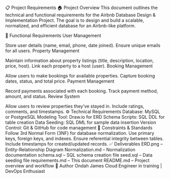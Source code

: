 📋 Project Requirements
🏠 Project Overview
This document outlines the technical and functional requirements for the Airbnb Database Design & Implementation Project.
The goal is to design and build a scalable, normalized, and efficient database for an Airbnb-like platform.

🧩 Functional Requirements
User Management

Store user details (name, email, phone, date joined).
Ensure unique emails for all users.
Property Management

Maintain information about property listings (title, description, location, price, host).
Link each property to a host (user).
Booking Management

Allow users to make bookings for available properties.
Capture booking dates, status, and total price.
Payment Management

Record payments associated with each booking.
Track payment method, amount, and status.
Review System

Allow users to review properties they’ve stayed in.
Include ratings, comments, and timestamps.
⚙️ Technical Requirements
Database: MySQL or PostgreSQL
Modeling Tool: Draw.io for ERD
Schema Scripts: SQL DDL for table creation
Data Seeding: SQL DML for sample data insertion
Version Control: Git & GitHub for code management
🧠 Constraints & Standards
Follow 3rd Normal Form (3NF) for database normalization.
Use primary keys, foreign keys, and indexes.
Ensure referential integrity between tables.
Include timestamps for created/updated records.
✅ Deliverables
ERD.png – Entity-Relationship Diagram
Normalization.md – Normalization documentation
schema.sql – SQL schema creation file
seed.sql – Data seeding file
requirements.md – This document
README.md – Project overview and workflow
🧾 Author
Ondah James
Cloud Engineer in training | DevOps Enthusiast
